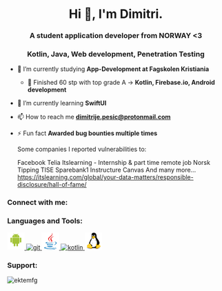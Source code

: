 <h1 align="center">Hi 👋, I'm Dimitri.</h1>
<h3 align="center">A student application developer from NORWAY <3</h3>
 <h3 align="center">Kotlin, Java, Web development, Penetration Testing</h3>


- 🔭 I’m currently studying **App-Development at Fagskolen Kristiania**
  
    - 🌱 Finished 60 stp with top grade A -> **Kotlin, Firebase.io, Android development**

- 🌱 I’m currently learning  **SwiftUI**

- 📫 How to reach me **dimitrije.pesic@protonmail.com**

- ⚡ Fun fact **Awarded bug bounties multiple times**
  
  Some companies I reported vulnerabilities to:
  
  Facebook
  Telia
  Itslearning - Internship & part time remote job
  Norsk Tipping
  TISE
  Sparebank1
  Instructure Canvas
  And many more...
  https://itslearning.com/global/your-data-matters/responsible-disclosure/hall-of-fame/

<h3 align="left">Connect with me:</h3>
<p align="left">
</p>

<h3 align="left">Languages and Tools:</h3>
<p align="left"> <a href="https://developer.android.com" target="_blank" rel="noreferrer"> <img src="https://raw.githubusercontent.com/devicons/devicon/master/icons/android/android-original-wordmark.svg" alt="android" width="40" height="40"/> </a> <a href="https://git-scm.com/" target="_blank" rel="noreferrer"> <img src="https://www.vectorlogo.zone/logos/git-scm/git-scm-icon.svg" alt="git" width="40" height="40"/> </a> <a href="https://www.java.com" target="_blank" rel="noreferrer"> <img src="https://raw.githubusercontent.com/devicons/devicon/master/icons/java/java-original.svg" alt="java" width="40" height="40"/> </a> <a href="https://kotlinlang.org" target="_blank" rel="noreferrer"> <img src="https://www.vectorlogo.zone/logos/kotlinlang/kotlinlang-icon.svg" alt="kotlin" width="40" height="40"/> </a> <a href="https://www.linux.org/" target="_blank" rel="noreferrer"> <img src="https://raw.githubusercontent.com/devicons/devicon/master/icons/linux/linux-original.svg" alt="linux" width="40" height="40"/> </a> </p>


<h3 align="left">Support:</h3>
<p><a href="https://www.buymeacoffee.com/ektemfg"> <img align="left" src="https://cdn.buymeacoffee.com/buttons/v2/default-yellow.png" height="50" width="210" alt="ektemfg" /></a></p><br><br>

